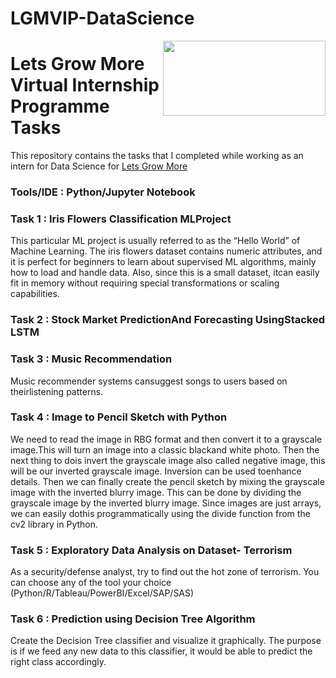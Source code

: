 # LGMVIP-DataScience
<img align = right height = 120 width = 260 src = https://letsgrowmore.in/wp-content/uploads/2021/05/Artboard-1-1-removebg-preview-e1645900071758.jpg>





# Lets Grow More Virtual Internship Programme Tasks

This repository contains the tasks that I completed while working as an intern for Data Science for [Lets Grow More](https://letsgrowmore.in//)

### Tools/IDE : Python/Jupyter Notebook

### Task 1 : Iris Flowers Classification MLProject
This particular ML project is usually referred to as the “Hello World” of Machine Learning. The iris flowers 
dataset contains numeric attributes, and it is perfect for beginners to learn about supervised ML algorithms,
mainly how to load and handle data. Also, since this is a small dataset, itcan easily fit in memory without 
requiring special transformations or scaling capabilities.
      

### Task 2 : Stock Market PredictionAnd Forecasting UsingStacked LSTM

### Task 3 : Music Recommendation
Music recommender systems cansuggest songs to users based on theirlistening patterns.
     
### Task 4 : Image to Pencil Sketch with Python
We need to read the image in RBG format and then convert it to a grayscale image.This will turn an image 
into a classic blackand white photo. Then the next thing to dois invert the grayscale image also called 
negative image, this will be our inverted grayscale image. Inversion can be used toenhance details. 
Then we can finally create the pencil sketch by mixing the grayscale image with the inverted blurry image. 
This can be done by dividing the grayscale image by the inverted blurry image. Since images are just arrays, 
we can easily dothis programmatically using the divide function from the cv2 library in Python.
     
### Task 5 : Exploratory Data Analysis on Dataset- Terrorism
As a security/defense analyst, try to find out the hot zone of terrorism. You can choose any of the tool 
your choice (Python/R/Tableau/PowerBI/Excel/SAP/SAS)
     
### Task 6 : Prediction using Decision Tree Algorithm
Create the Decision Tree classifier and visualize it graphically. The purpose is if we feed any new data 
to this classifier, it would be able to predict the right class accordingly.

